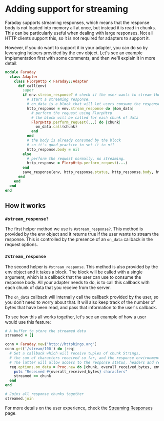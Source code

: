 # Adding support for streaming

Faraday supports streaming responses, which means that the response body is not loaded into memory all at once,
but instead it is read in chunks. This can be particularly useful when dealing with large responses.
Not all HTTP clients support this, so it is not required for adapters to support it.

However, if you do want to support it in your adapter, you can do so by leveraging helpers provided by the env object.
Let's see an example implementation first with some comments, and then we'll explain it in more detail:

```ruby
module Faraday
  class Adapter
    class FlorpHttp < Faraday::Adapter
      def call(env)
        super
        if env.stream_response? # check if the user wants to stream the response
          # start a streaming response.
          # on_data is a block that will let users consume the response body
          http_response = env.stream_response do |&on_data|
            # perform the request using FlorpHttp
            # the block will be called for each chunk of data
            FlorpHttp.perform_request(...) do |chunk|
              on_data.call(chunk)
            end
          end
          # the body is already consumed by the block
          # so it's good practice to set it to nil
          http_response.body = nil
        else
          # perform the request normally, no streaming.
          http_response = FlorpHttp.perform_request(...)
        end
        save_response(env, http_response.status, http_response.body, http_response.headers, http_response.reason_phrase)
      end
    end
  end
end
```

## How it works

### `#stream_response?`

The first helper method we use is `#stream_response?`. This method is provided by the env object and it returns true
if the user wants to stream the response. This is controlled by the presence of an `on_data` callback in the request options.

### `#stream_response`

The second helper is `#stream_response`. This method is also provided by the env object and it takes a block.
The block will be called with a single argument, which is a callback that the user can use to consume the response body.
All your adapter needs to do, is to call this callback with each chunk of data that you receive from the server.

The `on_data` callback will internally call the callback provided by the user, so you don't need to worry about that.
It will also keep track of the number of bytes that have been read, and pass that information to the user's callback.

To see how this all works together, let's see an example of how a user would use this feature:

```ruby
# A buffer to store the streamed data
streamed = []

conn = Faraday.new('http://httpbingo.org')
conn.get('/stream/100') do |req|
  # Set a callback which will receive tuples of chunk Strings,
  # the sum of characters received so far, and the response environment.
  # The latter will allow access to the response status, headers and reason, as well as the request info.
  req.options.on_data = Proc.new do |chunk, overall_received_bytes, env|
    puts "Received #{overall_received_bytes} characters"
    streamed << chunk
  end
end

# Joins all response chunks together
streamed.join
```

For more details on the user experience, check the [Streaming Responses] page.

[Streaming Responses]: /advanced/streaming-responses.md
